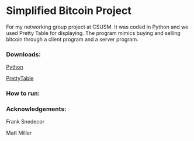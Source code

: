 # Simplified Bitcoin Project
For my networking group project at CSUSM. It was coded in Python and we used Pretty Table for displaying. The program mimics buying and selling bitcoin through a client program and a server program. 

### Downloads:

[Python](https://www.python.org/)

[PrettyTable](https://pypi.org/project/prettytable/)

### How to run:

### Acknowledgements:
Frank Snedecor

Matt Miller
